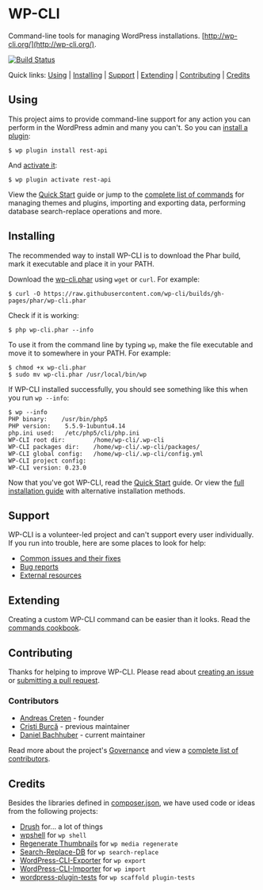 # WP-CLI

Command-line tools for managing WordPress installations. [http://wp-cli.org/](http://wp-cli.org/).

[![Build Status](https://travis-ci.org/wp-cli/wp-cli.png?branch=master)](https://travis-ci.org/wp-cli/wp-cli)

Quick links: [Using](#using) | [Installing](#installing) | [Support](#support) | [Extending](#extending) | [Contributing](#contributing) | [Credits](#credits)

## Using

This project aims to provide command-line support for any action you can perform in the WordPress admin and many you can't. So you can [install a plugin](http://wp-cli.org/commands/plugin/install/):

```
$ wp plugin install rest-api
```

And [activate it](http://wp-cli.org/commands/plugin/activate/):

```
$ wp plugin activate rest-api
```

View the [Quick Start](http://wp-cli.org/docs/quick-start/) guide or jump to the [complete list of commands](http://wp-cli.org/commands/) for managing themes and plugins, importing and exporting data, performing database search-replace operations and more.

## Installing

The recommended way to install WP-CLI is to download the Phar build, mark it executable and place it in your PATH.

Download the [wp-cli.phar](https://raw.github.com/wp-cli/builds/gh-pages/phar/wp-cli.phar) using `wget` or `curl`. For example:

```
$ curl -O https://raw.githubusercontent.com/wp-cli/builds/gh-pages/phar/wp-cli.phar
```

Check if it is working:

```
$ php wp-cli.phar --info
```

To use it from the command line by typing `wp`, make the file executable and move it to somewhere in your PATH. For example:

```
$ chmod +x wp-cli.phar
$ sudo mv wp-cli.phar /usr/local/bin/wp
```

If WP-CLI installed successfully, you should see something like this when you run `wp --info`:

```
$ wp --info
PHP binary:    /usr/bin/php5
PHP version:    5.5.9-1ubuntu4.14
php.ini used:   /etc/php5/cli/php.ini
WP-CLI root dir:        /home/wp-cli/.wp-cli
WP-CLI packages dir:    /home/wp-cli/.wp-cli/packages/
WP-CLI global config:   /home/wp-cli/.wp-cli/config.yml
WP-CLI project config:
WP-CLI version: 0.23.0
```

Now that you've got WP-CLI, read the [Quick Start](http://wp-cli.org/docs/quick-start/) guide. Or view the [full installation guide](http://wp-cli.org/docs/installing/) with alternative installation methods.

## Support

WP-CLI is a volunteer-led project and can't support every user individually. If you run into trouble, here are some places to look for help:

- [Common issues and their fixes](http://wp-cli.org/docs/common-issues/)
- [Bug reports](http://wp-cli.org/docs/bug-reports/)
- [External resources](http://wp-cli.org/docs/external-resources/)

## Extending

Creating a custom WP-CLI command can be easier than it looks. Read the [commands cookbook](http://wp-cli.org/docs/commands-cookbook/).

## Contributing

Thanks for helping to improve WP-CLI. Please read about [creating an issue](http://wp-cli.org/docs/bug-reports/) or [submitting a pull request](http://wp-cli.org/docs/pull-requests/).

### Contributors
* [Andreas Creten](https://github.com/andreascreten) - founder
* [Cristi Burcă](https://github.com/scribu) - previous maintainer
* [Daniel Bachhuber](https://github.com/danielbachhuber/) - current maintainer

Read more about the project's [Governance](http://wp-cli.org/docs/governance/) and view a [complete list of contributors](https://github.com/wp-cli/wp-cli/contributors).

## Credits

Besides the libraries defined in [composer.json](composer.json), we have used code or ideas from the following projects:

* [Drush](http://drush.ws/) for... a lot of things
* [wpshell](http://code.trac.wordpress.org/browser/wpshell) for `wp shell`
* [Regenerate Thumbnails](http://wordpress.org/plugins/regenerate-thumbnails/) for `wp media regenerate`
* [Search-Replace-DB](https://github.com/interconnectit/Search-Replace-DB) for `wp search-replace`
* [WordPress-CLI-Exporter](https://github.com/Automattic/WordPress-CLI-Exporter) for `wp export`
* [WordPress-CLI-Importer](https://github.com/Automattic/WordPress-CLI-Importer) for `wp import`
* [wordpress-plugin-tests](https://github.com/benbalter/wordpress-plugin-tests/) for `wp scaffold plugin-tests`
